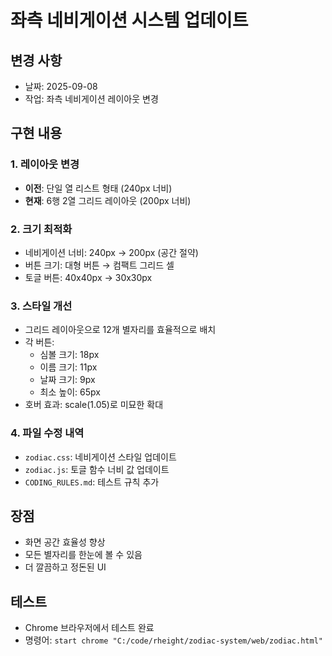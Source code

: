 # 좌측 네비게이션 시스템 업데이트

## 변경 사항
- 날짜: 2025-09-08
- 작업: 좌측 네비게이션 레이아웃 변경

## 구현 내용

### 1. 레이아웃 변경
- **이전**: 단일 열 리스트 형태 (240px 너비)
- **현재**: 6행 2열 그리드 레이아웃 (200px 너비)

### 2. 크기 최적화
- 네비게이션 너비: 240px → 200px (공간 절약)
- 버튼 크기: 대형 버튼 → 컴팩트 그리드 셀
- 토글 버튼: 40x40px → 30x30px

### 3. 스타일 개선
- 그리드 레이아웃으로 12개 별자리를 효율적으로 배치
- 각 버튼:
  - 심볼 크기: 18px
  - 이름 크기: 11px
  - 날짜 크기: 9px
  - 최소 높이: 65px
- 호버 효과: scale(1.05)로 미묘한 확대

### 4. 파일 수정 내역
- `zodiac.css`: 네비게이션 스타일 업데이트
- `zodiac.js`: 토글 함수 너비 값 업데이트
- `CODING_RULES.md`: 테스트 규칙 추가

## 장점
- 화면 공간 효율성 향상
- 모든 별자리를 한눈에 볼 수 있음
- 더 깔끔하고 정돈된 UI

## 테스트
- Chrome 브라우저에서 테스트 완료
- 명령어: `start chrome "C:/code/rheight/zodiac-system/web/zodiac.html"`
